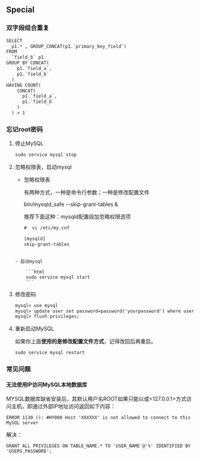 ## Special

### 双字段组合重复

```html
SELECT 
  p1.* , GROUP_CONCAT(p1.`primary_key_field`)
FROM
  `field_b` p1 
GROUP BY CONCAT(
    p1.`field_a`,
    p1.`field_b`
  ) 
HAVING COUNT(
    CONCAT(
      p1.`field_a`,
      p1.`field_b`
    )
  ) > 1
```


### 忘记root密码
1. 停止MySQL
    ```html
    sudo service mysql stop
    ```

2. 忽略权限表，启动mysql

   - 忽略权限表

       有两种方式，一种是命令行参数；一种是修改配置文件
    
       bin/mysqld_safe --skip-grant-tables &
    
       推荐下面这种：mysqld配置段加忽略权限选项
    
        ```html
        #  vi /etc/my.cnf
        
        [mysqld]
        skip-grant-tables
    ```

   - 启动mysql
   
        ```html
        sudo service mysql start
        ```

3. 修改密码
    ```html
    mysql> use mysql
    mysql> update user set password=password('yourpassword') where user='root';
    mysql> flush privileges; 
    ```

4. 重新启动MySQL

    如果你上面**使用的是修改配置文件方式**，记得改回后再重启。
    
    ```html
    sudo service mysql restart
    ```


### 常见问题

#### 无法使用IP访问MySQL本地数据库
MYSQL数据库缺省安装后，其默认用户名ROOT如果只能以<localhost>或<127.0.0.1>方式访问主机，即通过外部IP地址访问返回如下内容：

    ERROR 1130 (): #HY000 Host 'XXXXXX' is not allowed to connect to this MySQL server
    
解决：

    GRANT ALL PRIVILEGES ON TABLE_NAME.* TO 'USER_NAME'@'%' IDENTIFIED BY 'USERS_PASSWORD';